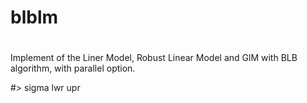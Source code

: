 # blblm

<!-- badges: start -->
<!-- badges: end -->

#
Implement of the  Liner Model, Robust Linear Model and GlM with BLB algorithm, with parallel option.

#>    sigma      lwr      upr 
